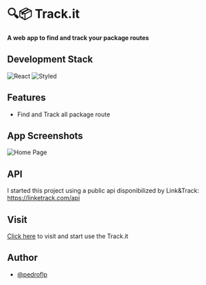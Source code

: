 
# 🔍📦 Track.it

**A web app to find and track your package routes**

## Development Stack

![React](https://img.shields.io/static/v1?label=FRONT&message=ReactJS&color=61DAFB&style=for-the-badge&logo=react)
![Styled](https://img.shields.io/static/v1?label=FRONT&message=styled-components&color=ea76c4&style=for-the-badge&logo=styled-components)


## Features

- Find and Track all package route

## App Screenshots

![Home Page](https://i.imgur.com/P7Z9mdY.png)

## API

I started this project using a public api disponibilized by Link&Track:
https://linketrack.com/api

## Visit

[Click here](https://track.it.vercel.app) to visit and start use the Track.it

## Author

- [@pedroflp](https://pedroflp.me)

  
